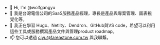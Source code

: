 - 👋 Hi, I’m @wolfgangyu
- 👀 我是台灣電信公司的SaaS服務產品經理，專長是產品與專案管理、圖表視覺化等。
- 🌱 我正在學習 Hugo、Netlity、Dendron、GitHub與VS code，希望可以利用這些工具或服務撰寫產品文件與管理product roadmap。
- 📫 您可以透過 ciyu@fareastone.com.tw 與我聯繫。

<!---
wolfgangyu/wolfgangyu is a ✨ special ✨ repository because its `README.md` (this file) appears on your GitHub profile.
You can click the Preview link to take a look at your changes.
--->
